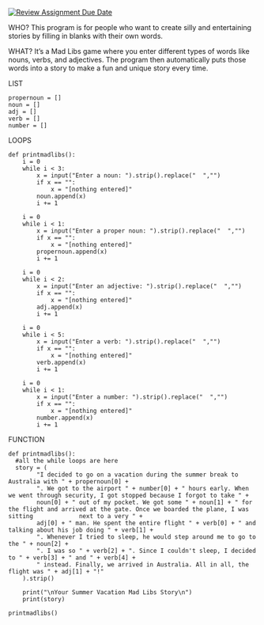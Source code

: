 [![Review Assignment Due Date](https://classroom.github.com/assets/deadline-readme-button-22041afd0340ce965d47ae6ef1cefeee28c7c493a6346c4f15d667ab976d596c.svg)](https://classroom.github.com/a/DpCY8B3G)





WHO?
This program is for people who want to create silly and entertaining stories by filling in blanks with their own words.




WHAT?
It’s a Mad Libs game where you enter different types of words like nouns, verbs, and adjectives. The program then automatically puts those words into a story to make a fun and unique story every time.



LIST
```
propernoun = []
noun = []
adj = []
verb = []
number = []
```


LOOPS
```
def printmadlibs():
    i = 0
    while i < 3:
        x = input("Enter a noun: ").strip().replace("  ","")
        if x == "":
            x = "[nothing entered]"
        noun.append(x)
        i += 1

    i = 0
    while i < 1:
        x = input("Enter a proper noun: ").strip().replace("  ","")
        if x == "":
            x = "[nothing entered]"
        propernoun.append(x)
        i += 1

    i = 0
    while i < 2:
        x = input("Enter an adjective: ").strip().replace("  ","")
        if x == "":
            x = "[nothing entered]"
        adj.append(x)
        i += 1

    i = 0
    while i < 5:
        x = input("Enter a verb: ").strip().replace("  ","")
        if x == "":
            x = "[nothing entered]"
        verb.append(x)
        i += 1

    i = 0
    while i < 1:
        x = input("Enter a number: ").strip().replace("  ","")
        if x == "":
            x = "[nothing entered]"
        number.append(x)
        i += 1
```


FUNCTION
```
def printmadlibs():
  #all the while loops are here
  story = (
        "I decided to go on a vacation during the summer break to Australia with " + propernoun[0] + 
        ". We got to the airport " + number[0] + " hours early. When we went through security, I got stopped because I forgot to take " +
        noun[0] + " out of my pocket. We got some " + noun[1] + " for the flight and arrived at the gate. Once we boarded the plane, I was sitting             next to a very " +
        adj[0] + " man. He spent the entire flight " + verb[0] + " and talking about his job doing " + verb[1] +
        ". Whenever I tried to sleep, he would step around me to go to the " + noun[2] + 
        ". I was so " + verb[2] + ". Since I couldn't sleep, I decided to " + verb[3] + " and " + verb[4] +
        " instead. Finally, we arrived in Australia. All in all, the flight was " + adj[1] + "!"
    ).strip()

    print("\nYour Summer Vacation Mad Libs Story\n")
    print(story)

printmadlibs()
```
